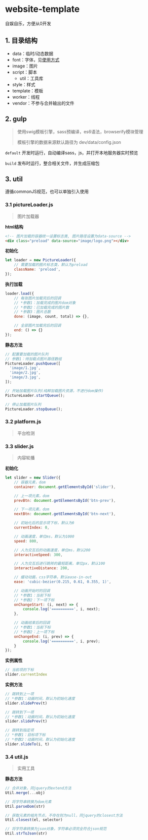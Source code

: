 # website-template

自娱自乐，方便从0开发



## 1. 目录结构

- data：临时/动态数据
- font：字体，见[使用方式](https://github.com/JoshuaYang/webFonts)
- image：图片
- script：脚本
  - util：工具库
- style：样式
- template：模板
- worker：线程
- vendor：不参与合并输出的文件





## 2. gulp
> 使用swig模板引擎，sass预编译，es6语法，browserify模块管理
>
> 模板引擎的数据来源默认路径为 dev/data/config.json

`default`  开发时运行，自动编译sass，js，并打开本地服务器实时预览

`build`  发布时运行，整合相关文件，并生成压缩包



## 3. util

遵循commonJS规范，也可以单独引入使用



### 3.1 pictureLoader.js

> 图片加载器

**html结构**

```html
<!-- 图片加载的容器统一设置标志类, 图片路径设置为data-source -->
<div class="preload" data-source="image/logo.png"></div>
```

**初始化**
```javascript
let loader = new PictureLoader({
  	// 需要加载的图片标志类，默认为preload
  	className: 'preload',
});
```

**执行加载**

```javascript
loader.load({
  	// 每张图片加载完后的回调
	// *参数1：加载完成的图片dom对象
  	// *参数2：已加载完成的图片数
  	// *参数3：图片总数
    done: (image, count, total) => {},

  	// 全部图片加载完后的回调
    end: () => {}
});
```

**静态方法**

```javascript
// 配置要加载的图片队列
// 参数1：待加载点图片路径数组
PictureLoader.pushQueue([
  'image/1.jpg',
  'image/2.jpg',
  'image/3.jpg',
]);

// 开始加载图片队列(纯粹加载图片资源，不进行dom操作)
PictureLoader.startQueue();

// 停止加载图片队列
PictureLoader.stopQueue();
```

### 3.2 platform.js

> 平台检测


### 3.3 slider.js

> 内容轮播

**初始化**

```javascript
let slider = new Slider({
  	// 容器元素，dom
    container: document.getElementsById('slider'),

  	// 上一项元素，dom
    prevBtn: document.getElementsById('btn-prev'),

  	// 下一项元素，dom
    nextBtn: document.getElementsById('btn-next'),

  	// 初始化后的显示项下标，默认为0
    currentIndex: 0,

  	// 动画速度，单位ms，默认为1000
    speed: 800,

  	// 人为交互后的动画速度，单位ms，默认200
    interactiveSpeed: 300,

  	// 人为交互后进行跳转的最短距离，单位px，默认100
    interactiveDistance: 200,

  	// 缓动动画，css字符串，默认ease-in-out
    ease: 'cubic-bezier(0.215, 0.61, 0.355, 1)',

  	// 动画开始时的回调
  	// *参数1：当前下标
  	// *参数2：下一项下标
    onChangeStart: (i, next) => {
        console.log('==========', i, next);
    },

  	// 动画结束后的回调
  	// *参数1：当前下标
  	// *参数2：上一项下标
    onChangeEnd: (i, prev) => {
        console.log('==========', i, prev);
    }
});
```

**实例属性**

```javascript
// 当前项的下标
slider.currentIndex
```

**实例方法**

```javascript
// 跳转到上一项
// *参数1：动画时间，默认为初始化速度
slider.slidePrev(t)

// 跳转到下一项
// *参数1：动画时间，默认为初始化速度
slider.slidePrev(t)

// 跳转到指定项
// *参数1：目标项下标
// *参数2：动画时间，默认为初始化速度
slider.slideTo(i, t)
```



### 3.4 util.js

>   实用工具

**静态方法**

```javascript
// 合并对象，同jquery的extend方法
Util.merge(...obj)

// 将字符串转换为dom元素
Util.parseDom(str)

// 获取元素的祖先节点，不存在则为null，同jquery的closest方法
Util.closest(el, selector)

// 将字符串转换为json对象，字符串必须完全符合json规范
Util.strToJson(str)
```